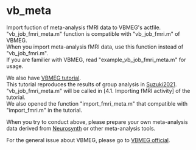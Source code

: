 # vb_meta

Import fuction of meta-analysis fMRI data to VBMEG's actfile.  
"vb_job_fmri_meta.m" function is compatible with "vb_job_fmri.m" of VBMEG.  
When you import meta-analysis fMRI data, use this function instead of "vb_job_fmri.m".  
If you are familier with VBMEG, read "example_vb_job_fmri_meta.m" for usage.  

We also have [VBMEG tutorial](https://vbmeg.atr.jp/docs/v2/static/vbmeg2_tutorial_neuromag.html).  
This tutorial reproduces the results of group analysis in [Suzuki2021](https://www.sciencedirect.com/science/article/pii/S1053811921003116?via%3Dihub).  
"vb_job_fmri_meta.m" will be called in [4.1. Importing fMRI activity] of the tutorial.  
We also opened the function "import_fmri_meta.m" that compatible with "import_fmri.m" in the tutorial.  

When you try to conduct above, please prepare your own meta-analysis data derived from [Neurosynth](https://neurosynth.org) or other meta-analysis tools.

For the general issue about VBMEG, please go to [VBMEG official](https://vbmeg.atr.jp).  
